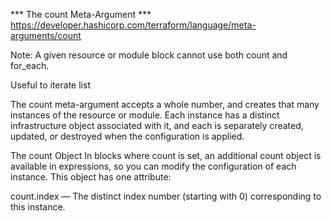 *** The count Meta-Argument ***
https://developer.hashicorp.com/terraform/language/meta-arguments/count

Note: A given resource or module block cannot use both count and for_each.

Useful to iterate list 

The count meta-argument accepts a whole number, and creates that many instances of the resource or module. Each instance has a distinct infrastructure object associated with it, and each is separately created, updated, or destroyed when the configuration is applied.

The count Object
In blocks where count is set, an additional count object is available in expressions, so you can modify the configuration of each instance. This object has one attribute:

count.index — The distinct index number (starting with 0) corresponding to this instance.